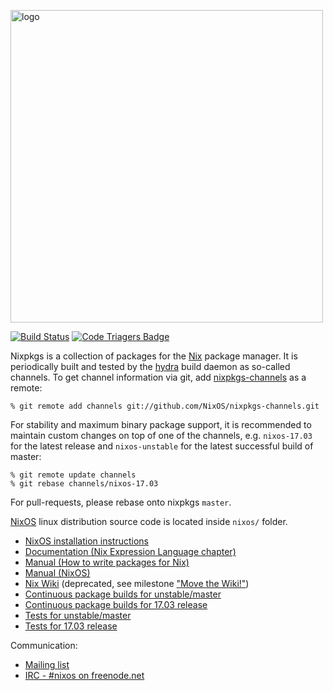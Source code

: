 [<img src="http://nixos.org/logo/nixos-hires.png" width="500px" alt="logo" />](https://nixos.org/nixos)

[![Build Status](https://travis-ci.org/NixOS/nixpkgs.svg?branch=master)](https://travis-ci.org/NixOS/nixpkgs)
[![Code Triagers Badge](https://www.codetriage.com/nixos/nixpkgs/badges/users.svg)](https://www.codetriage.com/nixos/nixpkgs)

Nixpkgs is a collection of packages for the [Nix](https://nixos.org/nix/) package
manager. It is periodically built and tested by the [hydra](https://hydra.mayflower.de/)
build daemon as so-called channels. To get channel information via git, add
[nixpkgs-channels](https://github.com/NixOS/nixpkgs-channels.git) as a remote:

```
% git remote add channels git://github.com/NixOS/nixpkgs-channels.git
```

For stability and maximum binary package support, it is recommended to maintain
custom changes on top of one of the channels, e.g. `nixos-17.03` for the latest
release and `nixos-unstable` for the latest successful build of master:

```
% git remote update channels
% git rebase channels/nixos-17.03
```

For pull-requests, please rebase onto nixpkgs `master`.

[NixOS](https://nixos.org/nixos/) linux distribution source code is located inside
`nixos/` folder.

* [NixOS installation instructions](https://nixos.org/nixos/manual/#ch-installation)
* [Documentation (Nix Expression Language chapter)](https://nixos.org/nix/manual/#ch-expression-language)
* [Manual (How to write packages for Nix)](https://nixos.org/nixpkgs/manual/)
* [Manual (NixOS)](https://nixos.org/nixos/manual/)
* [Nix Wiki](https://nixos.org/wiki/) (deprecated, see milestone ["Move the Wiki!"](https://github.com/NixOS/nixpkgs/issues?q=is%3Aopen+is%3Aissue+milestone%3A%22Move+the+wiki%21%22))
* [Continuous package builds for unstable/master](https://hydra.nixos.org/jobset/nixos/trunk-combined)
* [Continuous package builds for 17.03 release](https://hydra.nixos.org/jobset/nixos/release-17.03)
* [Tests for unstable/master](https://hydra.nixos.org/job/nixos/trunk-combined/tested#tabs-constituents)
* [Tests for 17.03 release](https://hydra.nixos.org/job/nixos/release-17.03/tested#tabs-constituents)

Communication:

* [Mailing list](http://lists.science.uu.nl/mailman/listinfo/nix-dev)
* [IRC - #nixos on freenode.net](irc://irc.freenode.net/#nixos)
